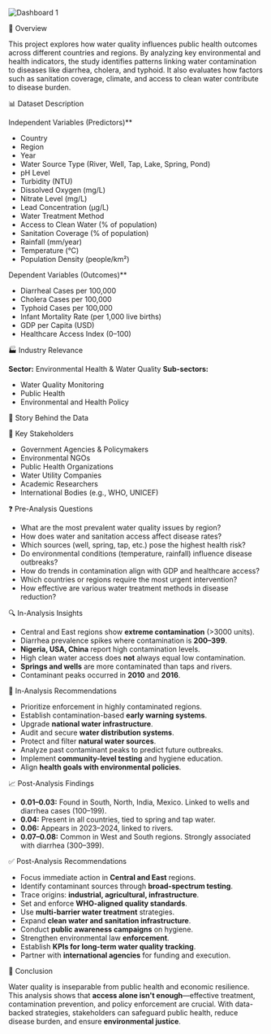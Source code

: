 
![Dashboard 1](https://github.com/user-attachments/assets/89cda047-ce31-4562-b545-c8b58eccc931)

📌 Overview

This project explores how water quality influences public health outcomes across different countries and regions. By analyzing key environmental and health indicators, the study identifies patterns linking water contamination to diseases like diarrhea, cholera, and typhoid. It also evaluates how factors such as sanitation coverage, climate, and access to clean water contribute to disease burden.


📊 Dataset Description

Independent Variables (Predictors)**

* Country
* Region
* Year
* Water Source Type (River, Well, Tap, Lake, Spring, Pond)
* pH Level
* Turbidity (NTU)
* Dissolved Oxygen (mg/L)
* Nitrate Level (mg/L)
* Lead Concentration (µg/L)
* Water Treatment Method
* Access to Clean Water (% of population)
* Sanitation Coverage (% of population)
* Rainfall (mm/year)
* Temperature (°C)
* Population Density (people/km²)

Dependent Variables (Outcomes)**

* Diarrheal Cases per 100,000
* Cholera Cases per 100,000
* Typhoid Cases per 100,000
* Infant Mortality Rate (per 1,000 live births)
* GDP per Capita (USD)
* Healthcare Access Index (0–100)


 🏭 Industry Relevance

**Sector:** Environmental Health & Water Quality
**Sub-sectors:**

* Water Quality Monitoring
* Public Health
* Environmental and Health Policy

🧠 Story Behind the Data



👥 Key Stakeholders

* Government Agencies & Policymakers
* Environmental NGOs
* Public Health Organizations
* Water Utility Companies
* Academic Researchers
* International Bodies (e.g., WHO, UNICEF)



❓ Pre-Analysis Questions

* What are the most prevalent water quality issues by region?
* How does water and sanitation access affect disease rates?
* Which sources (well, spring, tap, etc.) pose the highest health risk?
* Do environmental conditions (temperature, rainfall) influence disease outbreaks?
* How do trends in contamination align with GDP and healthcare access?
* Which countries or regions require the most urgent intervention?
* How effective are various water treatment methods in disease reduction?



🔍 In-Analysis Insights

* Central and East regions show **extreme contamination** (>3000 units).
* Diarrhea prevalence spikes where contamination is **200–399**.
* **Nigeria, USA, China** report high contamination levels.
* High clean water access does **not** always equal low contamination.
* **Springs and wells** are more contaminated than taps and rivers.
* Contaminant peaks occurred in **2010** and **2016**.


🧪 In-Analysis Recommendations

* Prioritize enforcement in highly contaminated regions.
* Establish contamination-based **early warning systems**.
* Upgrade **national water infrastructure**.
* Audit and secure **water distribution systems**.
* Protect and filter **natural water sources**.
* Analyze past contaminant peaks to predict future outbreaks.
* Implement **community-level testing** and hygiene education.
* Align **health goals with environmental policies**.



📈 Post-Analysis Findings

* **0.01–0.03:** Found in South, North, India, Mexico. Linked to wells and diarrhea cases (100–199).
* **0.04:** Present in all countries, tied to spring and tap water.
* **0.06:** Appears in 2023–2024, linked to rivers.
* **0.07–0.08:** Common in West and South regions. Strongly associated with diarrhea (300–399).



 ✅ Post-Analysis Recommendations

* Focus immediate action in **Central and East** regions.
* Identify contaminant sources through **broad-spectrum testing**.
* Trace origins: **industrial, agricultural, infrastructure**.
* Set and enforce **WHO-aligned quality standards**.
* Use **multi-barrier water treatment** strategies.
* Expand **clean water and sanitation infrastructure**.
* Conduct **public awareness campaigns** on hygiene.
* Strengthen environmental law **enforcement**.
* Establish **KPIs for long-term water quality tracking**.
* Partner with **international agencies** for funding and execution.



🧾 Conclusion

Water quality is inseparable from public health and economic resilience. This analysis shows that **access alone isn't enough**—effective treatment, contamination prevention, and policy enforcement are crucial. With data-backed strategies, stakeholders can safeguard public health, reduce disease burden, and ensure **environmental justice**.




